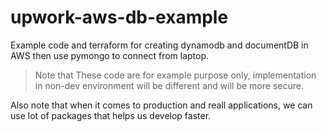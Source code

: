 # upwork-aws-db-example

Example code and terraform for creating dynamodb and documentDB in AWS then use pymongo to connect from laptop.

> Note that These code are for example purpose only, implementation in
> non-dev environment will be different and will be more secure.

Also note that when it comes to production and reall applications, we can use lot of packages that helps us develop faster.